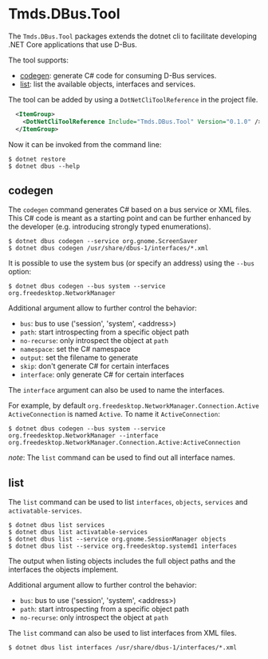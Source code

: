 # Tmds.DBus.Tool

The `Tmds.DBus.Tool` packages extends the dotnet cli to facilitate developing .NET Core applications that use D-Bus.

The tool supports:
- [codegen](#codegen): generate C# code for consuming D-Bus services.
- [list](#list): list the available objects, interfaces and services.

The tool can be added by using a `DotNetCliToolReference` in the project file.

```xml
  <ItemGroup>
    <DotNetCliToolReference Include="Tmds.DBus.Tool" Version="0.1.0" />
  </ItemGroup>
```

Now it can be invoked from the command line:
```
$ dotnet restore
$ dotnet dbus --help
```

## codegen

The `codegen` command generates C# based on a bus service or XML files. This C# code is meant as a starting point
and can be further enhanced by the developer (e.g. introducing strongly typed enumerations).

```
$ dotnet dbus codegen --service org.gnome.ScreenSaver
$ dotnet dbus codegen /usr/share/dbus-1/interfaces/*.xml
```

It is possible to use the system bus (or specify an address) using the `--bus` option:
```
$ dotnet dbus codegen --bus system --service org.freedesktop.NetworkManager
```

Additional argument allow to further control the behavior:
* `bus`: bus to use ('session', 'system', <address\>)
* `path`: start introspecting from a specific object path
* `no-recurse`: only introspect the object at `path`
* `namespace`: set the C# namespace
* `output`: set the filename to generate
* `skip`: don't generate C# for certain interfaces
* `interface`: only generate C# for certain interfaces

The `interface` argument can also be used to name the interfaces.

For example, by default `org.freedesktop.NetworkManager.Connection.Active` `ActiveConnection` is named `Active`. To name it `ActiveConnection`:
```
$ dotnet dbus codegen --bus system --service org.freedesktop.NetworkManager --interface org.freedesktop.NetworkManager.Connection.Active:ActiveConnection
```

*note*: The `list` command can be used to find out all interface names.

## list

The `list` command can be used to list `interfaces`, `objects`, `services` and `activatable-services`.

```
$ dotnet dbus list services
$ dotnet dbus list activatable-services
$ dotnet dbus list --service org.gnome.SessionManager objects
$ dotnet dbus list --service org.freedesktop.systemd1 interfaces
```

The output when listing objects includes the full object paths and the interfaces the objects implement.

Additional argument allow to further control the behavior:
* `bus`: bus to use ('session', 'system', <address\>)
* `path`: start introspecting from a specific object path
* `no-recurse`: only introspect the object at `path`

The `list` command can also be used to list interfaces from XML files.

```
$ dotnet dbus list interfaces /usr/share/dbus-1/interfaces/*.xml
```